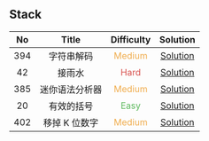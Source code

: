 ## Stack

|  No   |     Title      |            Difficulty             |                  Solution                   |
| :---: | :------------: | :-------------------------------: | :-----------------------------------------: |
|  394  |   字符串解码   | <font color=#F0AD4E>Medium</font> |   [Solution](DecodeString/Solution.java)    |
|  42   |     接雨水     |  <font color=#D9534F>Hard</font>  | [Solution](TrappingRainWater/Solution.java) |
|  385  | 迷你语法分析器 | <font color=#F0AD4E>Medium</font> |    [Solution](MiniParser/Solution.java)     |
|  20   |   有效的括号   |  <font color=#5CB85C>Easy</font>  | [Solution](ValidParentheses/Solution.java)  |
|  402  | 移掉 K 位数字  | <font color=#F0AD4E>Medium</font> |   [Solution](RemoveKDigits/Solution.java)   |
